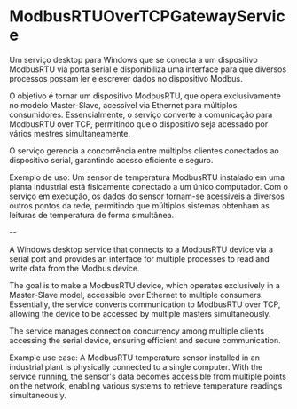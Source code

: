 # ModbusRTUOverTCPGatewayService

Um serviço desktop para Windows que se conecta a um dispositivo ModbusRTU via porta serial e disponibiliza uma interface para que diversos processos possam ler e escrever dados no dispositivo Modbus.

O objetivo é tornar um dispositivo ModbusRTU, que opera exclusivamente no modelo Master-Slave, acessível via Ethernet para múltiplos consumidores. Essencialmente, o serviço converte a comunicação para ModbusRTU over TCP, permitindo que o dispositivo seja acessado por vários mestres simultaneamente.

O serviço gerencia a concorrência entre múltiplos clientes conectados ao dispositivo serial, garantindo acesso eficiente e seguro.

Exemplo de uso: Um sensor de temperatura ModbusRTU instalado em uma planta industrial está fisicamente conectado a um único computador. Com o serviço em execução, os dados do sensor tornam-se acessíveis a diversos outros pontos da rede, permitindo que múltiplos sistemas obtenham as leituras de temperatura de forma simultânea.

--

A Windows desktop service that connects to a ModbusRTU device via a serial port and provides an interface for multiple processes to read and write data from the Modbus device.

The goal is to make a ModbusRTU device, which operates exclusively in a Master-Slave model, accessible over Ethernet to multiple consumers. Essentially, the service converts communication to ModbusRTU over TCP, allowing the device to be accessed by multiple masters simultaneously.

The service manages connection concurrency among multiple clients accessing the serial device, ensuring efficient and secure communication.

Example use case: A ModbusRTU temperature sensor installed in an industrial plant is physically connected to a single computer. With the service running, the sensor's data becomes accessible from multiple points on the network, enabling various systems to retrieve temperature readings simultaneously.

